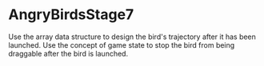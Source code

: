 # AngryBirdsStage7
Use the array data structure to design the bird's trajectory
after it has been launched.
Use the concept of game state to stop the bird from being
draggable after the bird is launched.
